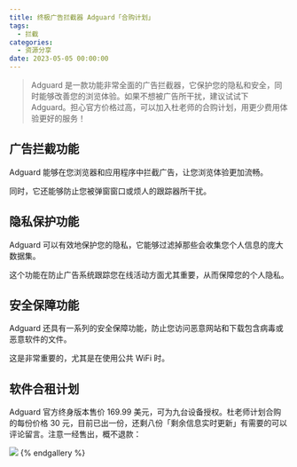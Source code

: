 ```yaml
---
title: 终极广告拦截器 Adguard「合购计划」
tags:
  - 拦截
categories:
  - 资源分享
date: 2023-05-05 00:00:00
---
```


> Adguard 是一款功能非常全面的广告拦截器，它保护您的隐私和安全，同时能够改善您的浏览体验。如果不想被广告所干扰，建议试试下 Adguard。担心官方价格过高，可以加入杜老师的合购计划，用更少费用体验更好的服务！

<!-- more -->

## 广告拦截功能

Adguard 能够在您浏览器和应用程序中拦截广告，让您浏览体验更加流畅。

同时，它还能够防止您被弹窗窗口或烦人的跟踪器所干扰。

## 隐私保护功能

Adguard 可以有效地保护您的隐私，它能够过滤掉那些会收集您个人信息的庞大数据集。

这个功能在防止广告系统跟踪您在线活动方面尤其重要，从而保障您的个人隐私。

## 安全保障功能

Adguard 还具有一系列的安全保障功能，防止您访问恶意网站和下载包含病毒或恶意软件的文件。

这是非常重要的，尤其是在使用公共 WiFi 时。

## 软件合租计划

Adguard 官方终身版本售价 169.99 美元，可为九台设备授权。杜老师计划合购的每份价格 30 元，目前已出一份，还剩八份「剩余信息实时更新」有需要的可以评论留言。注意一经售出，概不退款：

![](https://cdn.dusays.com/2023/05/582-1.jpg)
{% endgallery %}
